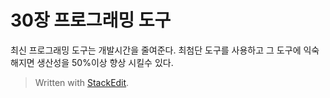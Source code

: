 # 30장 프로그래밍 도구

최신 프로그래밍 도구는 개발시간을 줄여준다. 최첨단 도구를 사용하고 그 도구에 익숙해지면 생산성을 50%이상 향상 시킬수 있다. 



> Written with [StackEdit](https://stackedit.io/).
<!--stackedit_data:
eyJoaXN0b3J5IjpbLTgzNDIzMTQ2NywtMTI1NTA1ODU4Ml19
-->